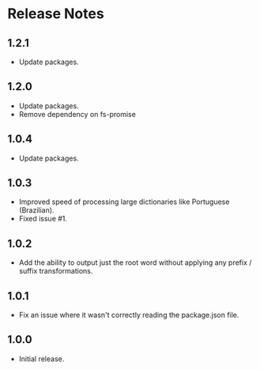 # Release Notes

## 1.2.1
- Update packages.

## 1.2.0
- Update packages.
- Remove dependency on fs-promise

## 1.0.4
- Update packages.

## 1.0.3
- Improved speed of processing large dictionaries like Portuguese (Brazilian).
- Fixed issue #1.

## 1.0.2
- Add the ability to output just the root word without applying any prefix / suffix transformations.

## 1.0.1
- Fix an issue where it wasn't correctly reading the package.json file.

## 1.0.0
- Initial release.